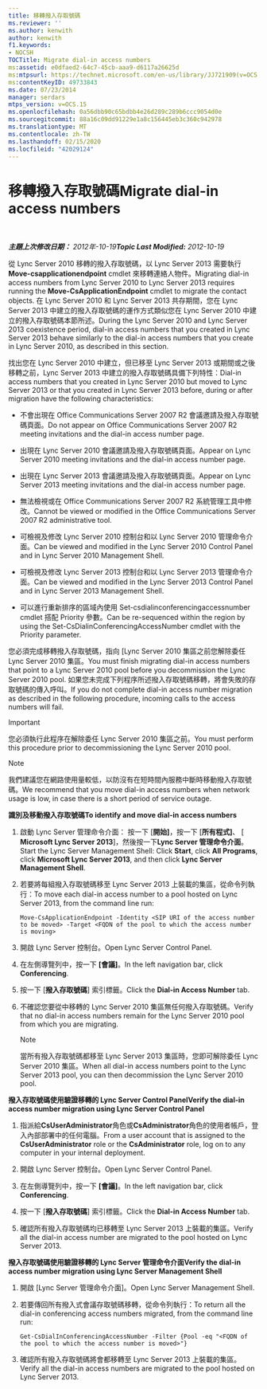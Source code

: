 ```yaml
---
title: 移轉撥入存取號碼
ms.reviewer: ''
ms.author: kenwith
author: kenwith
f1.keywords:
- NOCSH
TOCTitle: Migrate dial-in access numbers
ms:assetid: e0dfaed2-64c7-45cb-aaa9-d6117a26625d
ms:mtpsurl: https://technet.microsoft.com/en-us/library/JJ721909(v=OCS.15)
ms:contentKeyID: 49733843
ms.date: 07/23/2014
manager: serdars
mtps_version: v=OCS.15
ms.openlocfilehash: 0a56dbb90c65bdbb4e26d289c289b6ccc9054d0e
ms.sourcegitcommit: 88a16c09dd91229e1a8c156445eb3c360c942978
ms.translationtype: MT
ms.contentlocale: zh-TW
ms.lasthandoff: 02/15/2020
ms.locfileid: "42029124"
---
```

<div data-xmlns="http://www.w3.org/1999/xhtml">

<div class="topic" data-xmlns="http://www.w3.org/1999/xhtml" data-msxsl="urn:schemas-microsoft-com:xslt" data-cs="http://msdn.microsoft.com/">

<div data-asp="http://msdn2.microsoft.com/asp">

# <a name="migrate-dial-in-access-numbers"></a><span data-ttu-id="1f7a8-102">移轉撥入存取號碼</span><span class="sxs-lookup"><span data-stu-id="1f7a8-102">Migrate dial-in access numbers</span></span>

</div>

<div id="mainSection">

<div id="mainBody">

<span> </span>

<span data-ttu-id="1f7a8-103">_**主題上次修改日期：** 2012年-10-19_</span><span class="sxs-lookup"><span data-stu-id="1f7a8-103">_**Topic Last Modified:** 2012-10-19_</span></span>

<span data-ttu-id="1f7a8-104">從 Lync Server 2010 移轉的撥入存取號碼，以 Lync Server 2013 需要執行**Move-csapplicationendpoint** cmdlet 來移轉連絡人物件。</span><span class="sxs-lookup"><span data-stu-id="1f7a8-104">Migrating dial-in access numbers from Lync Server 2010 to Lync Server 2013 requires running the **Move-CsApplicationEndpoint** cmdlet to migrate the contact objects.</span></span> <span data-ttu-id="1f7a8-105">在 Lync Server 2010 和 Lync Server 2013 共存期間，您在 Lync Server 2013 中建立的撥入存取號碼的運作方式類似您在 Lync Server 2010 中建立的撥入存取號碼本節所述。</span><span class="sxs-lookup"><span data-stu-id="1f7a8-105">During the Lync Server 2010 and Lync Server 2013 coexistence period, dial-in access numbers that you created in Lync Server 2013 behave similarly to the dial-in access numbers that you create in Lync Server 2010, as described in this section.</span></span>

<span data-ttu-id="1f7a8-106">找出您在 Lync Server 2010 中建立，但已移至 Lync Server 2013 或期間或之後移轉之前，Lync Server 2013 中建立的撥入存取號碼具備下列特性：</span><span class="sxs-lookup"><span data-stu-id="1f7a8-106">Dial-in access numbers that you created in Lync Server 2010 but moved to Lync Server 2013 or that you created in Lync Server 2013 before, during or after migration have the following characteristics:</span></span>

  - <span data-ttu-id="1f7a8-107">不會出現在 Office Communications Server 2007 R2 會議邀請及撥入存取號碼頁面。</span><span class="sxs-lookup"><span data-stu-id="1f7a8-107">Do not appear on Office Communications Server 2007 R2 meeting invitations and the dial-in access number page.</span></span>

  - <span data-ttu-id="1f7a8-108">出現在 Lync Server 2010 會議邀請及撥入存取號碼頁面。</span><span class="sxs-lookup"><span data-stu-id="1f7a8-108">Appear on Lync Server 2010 meeting invitations and the dial-in access number page.</span></span>

  - <span data-ttu-id="1f7a8-109">出現在 Lync Server 2013 會議邀請及撥入存取號碼頁面。</span><span class="sxs-lookup"><span data-stu-id="1f7a8-109">Appear on Lync Server 2013 meeting invitations and the dial-in access number page.</span></span>

  - <span data-ttu-id="1f7a8-110">無法檢視或在 Office Communications Server 2007 R2 系統管理工具中修改。</span><span class="sxs-lookup"><span data-stu-id="1f7a8-110">Cannot be viewed or modified in the Office Communications Server 2007 R2 administrative tool.</span></span>

  - <span data-ttu-id="1f7a8-111">可檢視及修改 Lync Server 2010 控制台和以 Lync Server 2010 管理命令介面。</span><span class="sxs-lookup"><span data-stu-id="1f7a8-111">Can be viewed and modified in the Lync Server 2010 Control Panel and in Lync Server 2010 Management Shell.</span></span>

  - <span data-ttu-id="1f7a8-112">可檢視及修改 Lync Server 2013 控制台和以 Lync Server 2013 管理命令介面。</span><span class="sxs-lookup"><span data-stu-id="1f7a8-112">Can be viewed and modified in the Lync Server 2013 Control Panel and in Lync Server 2013 Management Shell.</span></span>

  - <span data-ttu-id="1f7a8-113">可以進行重新排序的區域內使用 Set-csdialinconferencingaccessnumber cmdlet 搭配 Priority 參數。</span><span class="sxs-lookup"><span data-stu-id="1f7a8-113">Can be re-sequenced within the region by using the Set-CsDialinConferencingAccessNumber cmdlet with the Priority parameter.</span></span>

<span data-ttu-id="1f7a8-114">您必須完成移轉撥入存取號碼，指向 [Lync Server 2010 集區之前您解除委任 Lync Server 2010 集區。</span><span class="sxs-lookup"><span data-stu-id="1f7a8-114">You must finish migrating dial-in access numbers that point to a Lync Server 2010 pool before you decommission the Lync Server 2010 pool.</span></span> <span data-ttu-id="1f7a8-115">如果您未完成下列程序所述撥入存取號碼移轉，將會失敗的存取號碼的傳入呼叫。</span><span class="sxs-lookup"><span data-stu-id="1f7a8-115">If you do not complete dial-in access number migration as described in the following procedure, incoming calls to the access numbers will fail.</span></span>

<div>


> [!IMPORTANT]  
> <span data-ttu-id="1f7a8-116">您必須執行此程序在解除委任 Lync Server 2010 集區之前。</span><span class="sxs-lookup"><span data-stu-id="1f7a8-116">You must perform this procedure prior to decommissioning the Lync Server 2010 pool.</span></span>



</div>

<div>


> [!NOTE]  
> <span data-ttu-id="1f7a8-117">我們建議您在網路使用量較低，以防沒有在短時間內服務中斷時移動撥入存取號碼。</span><span class="sxs-lookup"><span data-stu-id="1f7a8-117">We recommend that you move dial-in access numbers when network usage is low, in case there is a short period of service outage.</span></span>



</div>

<span data-ttu-id="1f7a8-118">**識別及移動撥入存取號碼**</span><span class="sxs-lookup"><span data-stu-id="1f7a8-118">**To identify and move dial-in access numbers**</span></span>

1.  <span data-ttu-id="1f7a8-119">啟動 Lync Server 管理命令介面： 按一下 [**開始]**，按一下 [**所有程式]**、 [ **Microsoft Lync Server 2013**]，然後按一下**Lync Server 管理命令介面**。</span><span class="sxs-lookup"><span data-stu-id="1f7a8-119">Start the Lync Server Management Shell: Click **Start**, click **All Programs**, click **Microsoft Lync Server 2013**, and then click **Lync Server Management Shell**.</span></span>

2.  <span data-ttu-id="1f7a8-120">若要將每組撥入存取號碼移至 Lync Server 2013 上裝載的集區，從命令列執行：</span><span class="sxs-lookup"><span data-stu-id="1f7a8-120">To move each dial-in access number to a pool hosted on Lync Server 2013, from the command line run:</span></span>
    
        Move-CsApplicationEndpoint -Identity <SIP URI of the access number to be moved> -Target <FQDN of the pool to which the access number is moving>

3.  <span data-ttu-id="1f7a8-121">開啟 Lync Server 控制台。</span><span class="sxs-lookup"><span data-stu-id="1f7a8-121">Open Lync Server Control Panel.</span></span>

4.  <span data-ttu-id="1f7a8-122">在左側導覽列中，按一下 **[會議]**。</span><span class="sxs-lookup"><span data-stu-id="1f7a8-122">In the left navigation bar, click **Conferencing**.</span></span>

5.  <span data-ttu-id="1f7a8-123">按一下 [**撥入存取號碼**] 索引標籤。</span><span class="sxs-lookup"><span data-stu-id="1f7a8-123">Click the **Dial-in Access Number** tab.</span></span>

6.  <span data-ttu-id="1f7a8-124">不確認您要從中移轉的 Lync Server 2010 集區無任何撥入存取號碼。</span><span class="sxs-lookup"><span data-stu-id="1f7a8-124">Verify that no dial-in access numbers remain for the Lync Server 2010 pool from which you are migrating.</span></span>
    
    <div>
    

    > [!NOTE]  
    > <span data-ttu-id="1f7a8-125">當所有撥入存取號碼都移至 Lync Server 2013 集區時，您即可解除委任 Lync Server 2010 集區。</span><span class="sxs-lookup"><span data-stu-id="1f7a8-125">When all dial-in access numbers point to the Lync Server 2013 pool, you can then decommission the Lync Server 2010 pool.</span></span>

    
    </div>

<span data-ttu-id="1f7a8-126">**撥入存取號碼使用驗證移轉的 Lync Server Control Panel**</span><span class="sxs-lookup"><span data-stu-id="1f7a8-126">**Verify the dial-in access number migration using Lync Server Control Panel**</span></span>

1.  <span data-ttu-id="1f7a8-127">指派給**CsUserAdministrator**角色或**CsAdministrator**角色的使用者帳戶，登入內部部署中的任何電腦。</span><span class="sxs-lookup"><span data-stu-id="1f7a8-127">From a user account that is assigned to the **CsUserAdministrator** role or the **CsAdministrator** role, log on to any computer in your internal deployment.</span></span>

2.  <span data-ttu-id="1f7a8-128">開啟 Lync Server 控制台。</span><span class="sxs-lookup"><span data-stu-id="1f7a8-128">Open Lync Server Control Panel.</span></span>

3.  <span data-ttu-id="1f7a8-129">在左側導覽列中，按一下 **[會議]**。</span><span class="sxs-lookup"><span data-stu-id="1f7a8-129">In the left navigation bar, click **Conferencing**.</span></span>

4.  <span data-ttu-id="1f7a8-130">按一下 [**撥入存取號碼**] 索引標籤。</span><span class="sxs-lookup"><span data-stu-id="1f7a8-130">Click the **Dial-in Access Number** tab.</span></span>

5.  <span data-ttu-id="1f7a8-131">確認所有撥入存取號碼均已移轉至 Lync Server 2013 上裝載的集區。</span><span class="sxs-lookup"><span data-stu-id="1f7a8-131">Verify all the dial-in access number are migrated to the pool hosted on Lync Server 2013.</span></span>

<span data-ttu-id="1f7a8-132">**撥入存取號碼使用驗證移轉的 Lync Server 管理命令介面**</span><span class="sxs-lookup"><span data-stu-id="1f7a8-132">**Verify the dial-in access number migration using Lync Server Management Shell**</span></span>

1.  <span data-ttu-id="1f7a8-133">開啟 [Lync Server 管理命令介面]。</span><span class="sxs-lookup"><span data-stu-id="1f7a8-133">Open Lync Server Management Shell.</span></span>

2.  <span data-ttu-id="1f7a8-134">若要傳回所有撥入式會議存取號碼移轉，從命令列執行：</span><span class="sxs-lookup"><span data-stu-id="1f7a8-134">To return all the dial-in conferencing access numbers migrated, from the command line run:</span></span>
    
        Get-CsDialInConferencingAccessNumber -Filter {Pool -eq "<FQDN of the pool to which the access number is moved>"}

3.  <span data-ttu-id="1f7a8-135">確認所有撥入存取號碼將會都移轉至 Lync Server 2013 上裝載的集區。</span><span class="sxs-lookup"><span data-stu-id="1f7a8-135">Verify all the dial-in access numbers are migrated to the pool hosted on Lync Server 2013.</span></span>

</div>

<span> </span>

</div>

</div>

</div>

